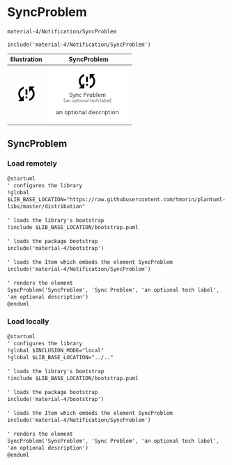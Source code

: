 # SyncProblem


```text
material-4/Notification/SyncProblem
```

```text
include('material-4/Notification/SyncProblem')
```



| Illustration | SyncProblem |
| :---: | :---: |
| ![illustration for Illustration](../../material-4/Notification/SyncProblem.png) | ![illustration for SyncProblem](../../material-4/Notification/SyncProblem.Local.png) |




## SyncProblem

### Load remotely
```plantuml
@startuml
' configures the library
!global $LIB_BASE_LOCATION="https://raw.githubusercontent.com/tmorin/plantuml-libs/master/distribution"

' loads the library's bootstrap
!include $LIB_BASE_LOCATION/bootstrap.puml

' loads the package bootstrap
include('material-4/bootstrap')

' loads the Item which embeds the element SyncProblem
include('material-4/Notification/SyncProblem')

' renders the element
SyncProblem('SyncProblem', 'Sync Problem', 'an optional tech label', 'an optional description')
@enduml
```

### Load locally
```plantuml
@startuml
' configures the library
!global $INCLUSION_MODE="local"
!global $LIB_BASE_LOCATION="../.."

' loads the library's bootstrap
!include $LIB_BASE_LOCATION/bootstrap.puml

' loads the package bootstrap
include('material-4/bootstrap')

' loads the Item which embeds the element SyncProblem
include('material-4/Notification/SyncProblem')

' renders the element
SyncProblem('SyncProblem', 'Sync Problem', 'an optional tech label', 'an optional description')
@enduml
```

